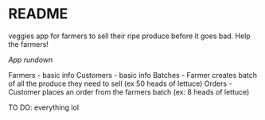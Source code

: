 # README
veggies app for farmers to sell their ripe produce before it goes bad. Help the farmers!

*App rundown* 

Farmers - basic info
Customers - basic info 
Batches - Farmer creates batch of all the produce they need to sell (ex 50 heads of lettuce)
Orders - Customer places an order from the farmers batch (ex: 8 heads of lettuce)

TO DO:
everything lol
